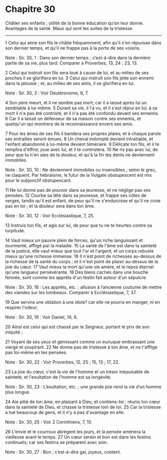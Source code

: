 # Chapitre 30

Châtier ses enfants ; utilité de la bonne éducation qu’on leur donne.
Avantages de la santé.
Maux qui sont les suites de la tristesse.

***

1 Celui qui aime son fils le châtie fréquemment, afin qu'il s'en réjouisse dans son dernier temps, et qu'il ne frappe pas à la porte de ses voisins.

<span class="bible-note">Note : </span> Sir. 30, 1 : Dans son dernier temps ; c’est-à-dire dans la dernière partie de sa vie, plus tard. Comparer à Proverbes, 13, 24 ; 23, 13.

2 Celui qui instruit son fils sera loué à cause de lui, et au milieu de ses proches il se glorifiera en lui. 3 Celui qui instruit son fils jette son ennemi dans la jalousie ; et, au milieu de ses amis, il se glorifiera en lui.

<span class="bible-note">Note : </span> Sir. 30, 3 : Voir Deutéronome, 6, 7.

4 Son père meurt, et il ne semble pas mort; car il a laissé après lui un semblable à lui-même. 5 Durant sa vie, il l'a vu, et il s'est réjoui en lui; à sa mort il n'a pas été contristé, et il n'a pas été confondu devant ses ennemis. 6 Car il a laissé un défenseur de sa maison contre ses ennemis, et quelqu'un qui montrera de la reconnaissance envers ses amis.


7 Pour les âmes de ses fils il bandera ses propres plaies; et à chaque parole ses entrailles seront émues. 8 Un cheval indompté devient intraitable, et l'enfant abandonné à lui-même devient téméraire. 9 Délicate ton fils, et il te remplira d'effroi; joue avec lui, et il te contristera. 10 Ne ris pas avec lui, de peur que tu n'en aies de la douleur, et qu'à la fin tes dents ne deviennent immobiles.

<span class="bible-note">Note : </span> Sir. 30, 10 : Ne deviennent immobiles ou insensibles ; selon le grec, ne claquent. Par hébraïsme, le futur de la Vulgate obstupescent est mis pour le subjonctif obstupescant.

11 Ne lui donne pas de pouvoir dans sa jeunesse, et ne néglige pas ses pensées. 12 Courbe sa tête dans sa jeunesse, et frappe ses côtes de verges, tandis qu'il est enfant, de peur qu'il ne s'endurcisse et qu'il ne croie pas en toi ; et la douleur sera dans ton âme.

<span class="bible-note">Note : </span> Sir. 30, 12 : Voir Ecclésiastique, 7, 25.

13 Instruis ton fils, et agis sur lui, de peur que tu ne te heurtes contre sa turpitude.


14 Vaut mieux un pauvre plein de forces, qu'un riche languissant et tourmenté, affligé par la maladie. 15 La santé de l'âme est dans la sainteté de la justice, elle vaut mieux que tout l'or et l'argent; et un corps robuste mieux qu'une richesse immense. 16 Il n'est point de richesses au-dessus de la richesse de la santé du corps ; et il n'est point de plaisir au-dessus de la joie du cœur. 17 Vaut mieux la mort qu'une vie amère, et le repos éternel qu'une langueur persévérante. 18 Des biens cachés dans une bouche fermée, sont comme les apprêts d'un festin fait autour d'un sépulcre.

<span class="bible-note">Note : </span> Sir. 30, 18 : Les apprêts, etc. ; allusion à l’ancienne coutume de mettre des viandes sur les tombeaux. Comparer à Ecclésiastique, 7, 37.

19 Que servira une oblation à une idole? car elle ne pourra en manger, ni en respirer l'odeur;

<span class="bible-note">Note : </span> Sir. 30, 19 : Voir Daniel, 14, 6.

20 Ainsi est celui qui est chassé par le Seigneur, portant le prix de son iniquité ;


21 Voyant de ses yeux et gémissant comme un eunuque embrassant une vierge et soupirant. 22 Ne donne pas de tristesse à ton âme, et ne t'afflige pas toi-même en tes pensées.

<span class="bible-note">Note : </span> Sir. 30, 22 : Voir Proverbes, 12, 25 ; 15, 13 ; 17, 22.

23 La joie du cœur, c'est la vie de l'homme et un trésor inépuisable de sainteté; et l'exultation de l'homme est sa longévité.

<span class="bible-note">Note : </span> Sir. 30, 23 : L’exultation, etc. ; une grande joie rend la vie d’un homme plus longue.

24 Aie pitié de ton âme, en plaisant à Dieu, et contiens-toi ; réunis ton cœur dans la sainteté de Dieu, et chasse la tristesse loin de toi. 25 Car la tristesse a tué beaucoup de gens, et il n'y a pas d'avantage en elle.

<span class="bible-note">Note : </span> Sir. 30, 25 : Voir 2 Corinthiens, 7, 10.

26 L'envie et le courroux abrègent les jours, et la pensée amènera la vieillesse avant le temps. 27 Un cœur serein et bon est dans les festins continuels; car ses festins se préparent avec soin.

<span class="bible-note">Note : </span> Sir. 30, 27 : Bon ; c’est-à-dire gai, joyeux, content.

